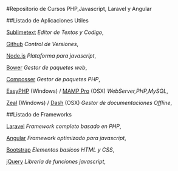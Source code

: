 #Repositorio de Cursos PHP,Javascript, Laravel y Angular

##Listado de Aplicaciones Utiles

[Sublimetext](http://sublimetext.com/) _Editor de Textos y Codigo_,

[Github](https://github.com/) _Control de Versiones_,

[Node.js](http://nodejs.org/) _Plataforma para javascript_,

[Bower](http://bower.io/) _Gestor de paquetes web_,

[Composser](https://getcomposer.org/) _Gestor de paquetes PHP_,

[EasyPHP](http://www.easyphp.org/) (Windows) / [MAMP Pro](http://www.mamp.info/en/mamp-pro/) (OSX) _WebServer,PHP,MySQL_,

[Zeal](http://zealdocs.org/) (Windows) / [Dash](http://kapeli.com/dash) (OSX) _Gestor de documentaciones Offline_,


##Listado de Frameworks

[Laravel](http://laravel.com/) _Framework completo basado en PHP_,

[Angular](https://angularjs.org/) _Framework optimizado para javascript_,

[Bootstrap](http://getbootstrap.com/) _Elementos basicos HTML y CSS_,

[jQuery](http://jquery.com/) _Libreria de funciones javascript_,


